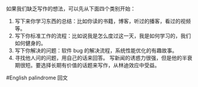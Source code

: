 如果我们缺乏写作的想法，可以先从下面四个类别开始： 
1. 写下来你学习东西的总结：比如你读的书籍，博客，听过的播客，看过的视频等。 
2. 写下你标准工作的流程：比如说我是怎么度过这一天，我是如何学习的，我们如何健身的。 
3. 写下你解决的问题：软件 bug 的解决流程，系统性能优化的有趣故事。 
4. 寻找他人问的问题，用自己的话来回答。 写新闻的诱惑力很强，但是他的半衰期很短。要选择长期有价值的话题来写作，从林迪效应中受益。

#English 
palindrome 回文